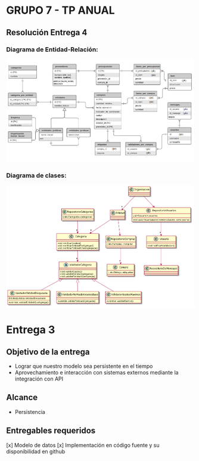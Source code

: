# GRUPO 7 - TP ANUAL

## Resolución Entrega 4

### Diagrama de Entidad-Relación:
![DER](/Diagramas/Der.PNG)

### Diagrama de clases:
![DiagramaUML](/Diagramas/diagrama_e3_correccion.png) 

# Entrega 3

## Objetivo de la entrega
* Lograr que nuestro modelo sea persistente en el tiempo
* Aprovechamiento e interacción con sistemas externos mediante la integración con API

## Alcance
* Persistencia
  
## Entregables requeridos
[x] Modelo de datos
[x] Implementación en código fuente y su disponibilidad en github
